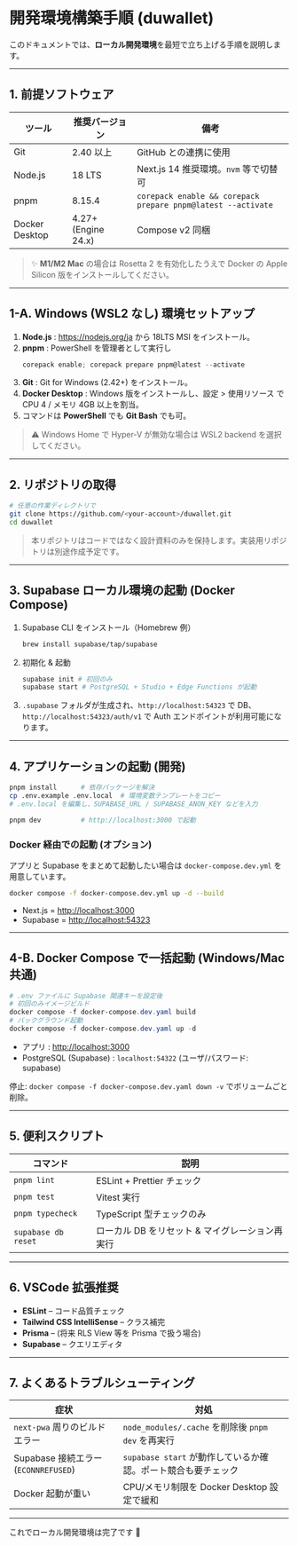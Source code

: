 # 開発環境構築手順 (duwallet)

このドキュメントでは、**ローカル開発環境**を最短で立ち上げる手順を説明します。

---
## 1. 前提ソフトウェア

| ツール | 推奨バージョン | 備考 |
|--------|---------------|------|
| Git    | 2.40 以上     | GitHub との連携に使用 |
| Node.js| 18 LTS        | Next.js 14 推奨環境。`nvm` 等で切替可 |
| pnpm   | 8.15.4        | `corepack enable && corepack prepare pnpm@latest --activate` |
| Docker Desktop | 4.27+ (Engine 24.x) | Compose v2 同梱 |

> ✨ **M1/M2 Mac** の場合は Rosetta 2 を有効化したうえで Docker の Apple Silicon 版をインストールしてください。

---
## 1-A. Windows (WSL2 なし) 環境セットアップ

1. **Node.js** : <https://nodejs.org/ja> から 18LTS MSI をインストール。  
2. **pnpm** : PowerShell を管理者として実行し
   ```powershell
   corepack enable; corepack prepare pnpm@latest --activate
   ```
3. **Git** : Git for Windows (2.42+) をインストール。  
4. **Docker Desktop** : Windows 版をインストールし、設定 > 使用リソース で CPU 4 / メモリ 4GB 以上を割当。  
5. コマンドは **PowerShell** でも **Git Bash** でも可。

> ⚠️ Windows Home で Hyper-V が無効な場合は WSL2 backend を選択してください。

---
## 2. リポジトリの取得

```bash
# 任意の作業ディレクトリで
git clone https://github.com/<your-account>/duwallet.git
cd duwallet
```

> 本リポジトリはコードではなく設計資料のみを保持します。実装用リポジトリは別途作成予定です。

---
## 3. Supabase ローカル環境の起動 (Docker Compose)

1. Supabase CLI をインストール（Homebrew 例）
   ```bash
   brew install supabase/tap/supabase
   ```
2. 初期化 & 起動
   ```bash
   supabase init # 初回のみ
   supabase start # PostgreSQL + Studio + Edge Functions が起動
   ```
3. `.supabase` フォルダが生成され、`http://localhost:54323` で DB、`http://localhost:54323/auth/v1` で Auth エンドポイントが利用可能になります。

---
## 4. アプリケーションの起動 (開発)

```bash
pnpm install      # 依存パッケージを解決
cp .env.example .env.local  # 環境変数テンプレートをコピー
# .env.local を編集し、SUPABASE_URL / SUPABASE_ANON_KEY などを入力

pnpm dev          # http://localhost:3000 で起動
```

### Docker 経由での起動 (オプション)

アプリと Supabase をまとめて起動したい場合は `docker-compose.dev.yml` を用意しています。

```bash
docker compose -f docker-compose.dev.yml up -d --build
```

* Next.js = <http://localhost:3000>
* Supabase = <http://localhost:54323>

---
## 4-B. Docker Compose で一括起動 (Windows/Mac 共通)

```powershell
# .env ファイルに Supabase 関連キーを設定後
# 初回のみイメージビルド
docker compose -f docker-compose.dev.yaml build
# バックグラウンド起動
docker compose -f docker-compose.dev.yaml up -d
```

* アプリ : <http://localhost:3000>  
* PostgreSQL (Supabase) : `localhost:54322` (ユーザ/パスワード: supabase)

停止: `docker compose -f docker-compose.dev.yaml down -v` でボリュームごと削除。

---
## 5. 便利スクリプト

| コマンド | 説明 |
|----------|------|
| `pnpm lint` | ESLint + Prettier チェック |
| `pnpm test` | Vitest 実行 |
| `pnpm typecheck` | TypeScript 型チェックのみ |
| `supabase db reset` | ローカル DB をリセット & マイグレーション再実行 |

---
## 6. VSCode 拡張推奨

* **ESLint** – コード品質チェック
* **Tailwind CSS IntelliSense** – クラス補完
* **Prisma** – (将来 RLS View 等を Prisma で扱う場合)
* **Supabase** – クエリエディタ

---
## 7. よくあるトラブルシューティング

| 症状 | 対処 |
|------|------|
| `next-pwa` 周りのビルドエラー | `node_modules/.cache` を削除後 `pnpm dev` を再実行 |
| Supabase 接続エラー (`ECONNREFUSED`) | `supabase start` が動作しているか確認。ポート競合も要チェック |
| Docker 起動が重い | CPU/メモリ制限を Docker Desktop 設定で緩和 |

---
これでローカル開発環境は完了です 🎉
